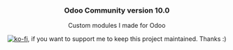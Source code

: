 <div align="center">
    <h3>Odoo Community version 10.0</h3>
    <p>Custom modules I made for Odoo</p>
    <p><a href="https://ko-fi.com/P5P4FOM0" target="_blank"><img src="https://www.ko-fi.com/img/donate_sm.png" alt="ko-fi"/></a>, if you want to support me to keep this project maintained. Thanks :)</p>
</div>
